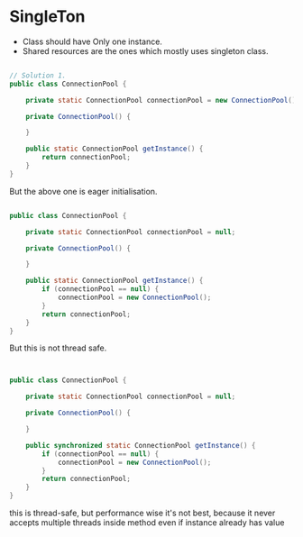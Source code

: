 # SingleTon

- Class should have Only one instance.
- Shared resources are the ones which mostly uses singleton class.

```java

// Solution 1.
public class ConnectionPool {

    private static ConnectionPool connectionPool = new ConnectionPool();

    private ConnectionPool() {

    }

    public static ConnectionPool getInstance() {
        return connectionPool;
    }
}

```

But the above one is eager initialisation.

```java

public class ConnectionPool {

    private static ConnectionPool connectionPool = null;

    private ConnectionPool() {

    }

    public static ConnectionPool getInstance() {
        if (connectionPool == null) {
            connectionPool = new ConnectionPool();
        }
        return connectionPool;
    }
}
```

But this is not thread safe.

```java


public class ConnectionPool {

    private static ConnectionPool connectionPool = null;

    private ConnectionPool() {

    }

    public synchronized static ConnectionPool getInstance() {
        if (connectionPool == null) {
            connectionPool = new ConnectionPool();
        }
        return connectionPool;
    }
}

```

this is thread-safe, but performance wise it's not best, because it never accepts multiple threads inside method even if instance already has value
